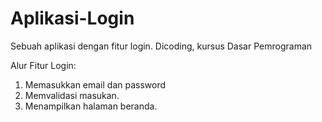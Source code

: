 # Aplikasi-Login
Sebuah aplikasi dengan fitur login. Dicoding, kursus Dasar Pemrograman

Alur Fitur Login:
1. Memasukkan email dan password
2. Memvalidasi masukan.
3. Menampilkan halaman beranda.
